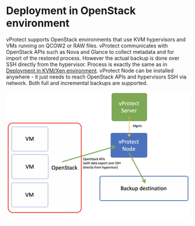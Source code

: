 # Deployment in OpenStack environment

vProtect supports OpenStack environments that use KVM hypervisors and VMs running on QCOW2 or RAW files. vProtect communicates with OpenStack APIs such as Nova and Glance to collect metadata and for import of the restored process. However the actual backup is done over SSH directly from the hypervisor. Process is exactly the same as in [Deployment in KVM/Xen environment](deployment-in-kvm-xen-environment.md). vProtect Node can be installed anywhere - it just needs to reach OpenStack APIs and hypervisors SSH via network. Both full and incremental backups are supported.

![](../.gitbook/assets/openstack.png)





